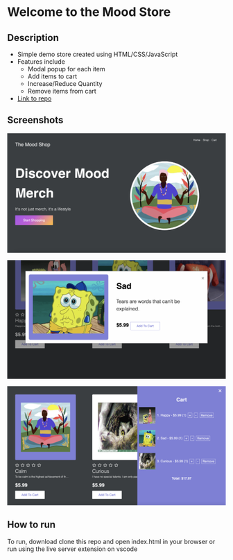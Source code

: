 # Welcome to the Mood Store

## Description
* Simple demo store created using HTML/CSS/JavaScript
* Features include
    * Modal popup for each item
    * Add items to cart
    * Increase/Reduce Quantity
    * Remove items from cart
* [Link to repo](https://github.com/HelixHEX/mood-shop)

## Screenshots
![Screen Shot 2021-09-16 at 9.59.44 PM](https://github.com/HelixHEX/mood-shop/blob/main/assets/images/demo/Screen%20Shot%202021-09-16%20at%209.59.44%20PM.png)

![Screen Shot 2021-09-16 at 10.00.21 PM](https://github.com/HelixHEX/mood-shop/blob/main/assets/images/demo/Screen%20Shot%202021-09-16%20at%2010.00.21%20PM.png)

![Screen Shot 2021-09-16 at 10.00.02 PM](https://github.com/HelixHEX/mood-shop/blob/main/assets/images/demo/Screen%20Shot%202021-09-16%20at%2010.00.02%20PM.png)



## How to run
To run, download clone this repo and open index.html in your browser or run using the live server extension on vscode

